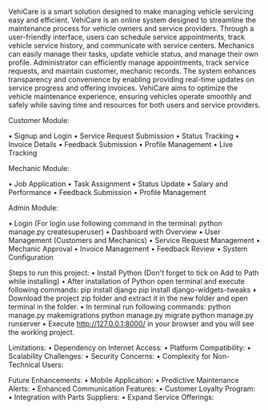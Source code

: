 VehiCare is a smart solution designed to make managing vehicle servicing easy and efficient.
VehiCare is an online system designed to streamline the maintenance process for vehicle owners and service providers. Through a user-friendly interface, users can schedule service appointments, track vehicle service history, and communicate with service centers. Mechanics can easily manage their tasks, update vehicle status, and manage their own profile. Administrator can efficiently manage appointments, track service requests, and maintain customer, mechanic records. 
The system enhances transparency and convenience by enabling providing real-time updates on service progress and offering invoices. VehiCare aims to optimize the vehicle maintenance experience, ensuring vehicles operate smoothly and safely while saving time and resources for both users and service providers.

Customer Module:

•	Signup and Login
•	Service Request Submission
•	Status Tracking
•	Invoice Details
•	Feedback Submission
•	Profile Management
•	Live Tracking

Mechanic Module:

•	Job Application
•	Task Assignment
•	Status Update
•	Salary and Performance 
•	Feedback Submission
•	Profile Management

Admin Module:

•	Login (For login use following command in the terminal: python manage.py createsuperuser)
•	Dashboard with Overview
•	User Management (Customers and Mechanics)
•	Service Request Management
•	Mechanic Approval
•	Invoice Management
•	Feedback Review
•	System Configuration

Steps to run this project:
•	Install Python (Don't forget to tick on Add to Path while installing)
•	After installation  of Python open terminal and execute following commands:
	pip install django
	pip install django-widgets-tweaks
•	Download the project zip folder and extract it in the new folder and open terminal in the folder.
•	In terminal run following commands:
	python manage.py makemigrations
	python manage.py migrate
	python manage.py runserver
•	Execute http://127.0.0.1:8000/ in your browser and you will see the working project.

Limitations:
•	Dependency on Internet Access: 
•	Platform Compatibility: 
•	Scalability Challenges: 
•	Security Concerns: 
•	Complexity for Non-Technical Users: 

Future Enhancements:
•	Mobile Application: 
•	Predictive Maintenance Alerts: 
•	Enhanced Communication Features: 
•	Customer Loyalty Program: 
•	Integration with Parts Suppliers: 
•	Expand Service Offerings: 


